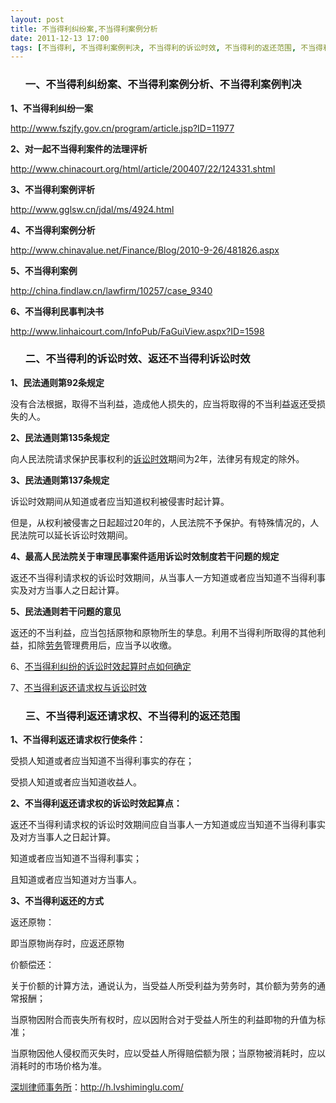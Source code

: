```yaml
---
layout: post
title: 不当得利纠纷案,不当得利案例分析
date: 2011-12-13 17:00
tags: [不当得利, 不当得利案例判决, 不当得利的诉讼时效, 不当得利的返还范围, 不当得利返还请求权, 深圳经济纠纷律师, 返还不当得利诉讼时效]
---
```

<ol>
<h3>一、不当得利纠纷案、不当得利案例分析、不当得利案例判决</h3>
</ol>
<strong>1、不当得利纠纷一案</strong>

<a href="http://www.fszjfy.gov.cn/program/article.jsp?ID=11977" target="_blank">http://www.fszjfy.gov.cn/program/article.jsp?ID=11977</a>

<strong>2、对一起不当得利案件的法理评析</strong>

<a href="http://www.chinacourt.org/html/article/200407/22/124331.shtml" target="_blank">http://www.chinacourt.org/html/article/200407/22/124331.shtml</a>

<strong>3、不当得利案例评析</strong>

<a href="http://www.gglsw.cn/jdal/ms/4924.html" target="_blank">http://www.gglsw.cn/jdal/ms/4924.html</a>

<strong>4、不当得利案例分析</strong>

<a href="http://www.chinavalue.net/Finance/Blog/2010-9-26/481826.aspx" target="_blank">http://www.chinavalue.net/Finance/Blog/2010-9-26/481826.aspx</a>

<strong>5、不当得利案例</strong>

<a href="http://china.findlaw.cn/lawfirm/10257/case_9340" target="_blank">http://china.findlaw.cn/lawfirm/10257/case_9340</a>

<strong>6、不当得利民事判决书</strong>

<a href="http://www.linhaicourt.com/InfoPub/FaGuiView.aspx?ID=1598" target="_blank">http://www.linhaicourt.com/InfoPub/FaGuiView.aspx?ID=1598</a>
<ol>
<h3>二、不当得利的诉讼时效、返还不当得利诉讼时效</h3>
</ol>
<strong>1、民法通则第92条规定</strong>

没有合法根据，取得不当利益，造成他人损失的，应当将取得的不当利益返还受损失的人。

<strong>2、民法通则第135条规定</strong>

向人民法院请求保护民事权利的<a href="http://h.lvshiminglu.com/law/tag/%E8%AF%89%E8%AE%BC%E6%97%B6%E6%95%88" target="_blank">诉讼时效</a>期间为2年，法律另有规定的除外。

<strong>3、民法通则第137条规定</strong>

诉讼时效期间从知道或者应当知道权利被侵害时起计算。

但是，从权利被侵害之日起超过20年的，人民法院不予保护。有特殊情况的，人民法院可以延长诉讼时效期间。

<strong>4、最高人民法院关于审理民事案件适用诉讼时效制度若干问题的规定</strong>

返还不当得利请求权的诉讼时效期间，从当事人一方知道或者应当知道不当得利事实及对方当事人之日起计算。

<strong>5、民法通则若干问题的意见</strong>

返还的不当利益，应当包括原物和原物所生的孳息。利用不当得利所取得的其他利益，扣除<a href="http://h.lvshiminglu.com/law/776.html" target="_blank">劳务</a>管理费用后，应当予以收缴。

6、<a href="http://www.legalinfo.gov.cn/pfkt/content/2011-11/03/content_3075301.htm?node=7905" target="_blank">不当得利纠纷的诉讼时效起算时点如何确定</a>

7、<a href="http://china.findlaw.cn/info/minshang/minfa/bddl/bddlsssx/79228.html" target="_blank">不当得利返还请求权与诉讼时效</a>
<ol>
<h3>三、不当得利返还请求权、不当得利的返还范围</h3>
</ol>
<strong>1、不当得利返还请求权行使条件：</strong>

受损人知道或者应当知道不当得利事实的存在；

受损人知道或者应当知道收益人。

<strong>2、不当得利返还请求权的诉讼时效起算点：</strong>

返还不当得利请求权的诉讼时效期间应自当事人一方知道或应当知道不当得利事实及对方当事人之日起计算。

知道或者应当知道不当得利事实；

且知道或者应当知道对方当事人。

<strong>3、不当得利返还的方式</strong>

返还原物：

即当原物尚存时，应返还原物

价额偿还：

关于价额的计算方法，通说认为，当受益人所受利益为劳务时，其价额为劳务的通常报酬；

当原物因附合而丧失所有权时，应以因附合对于受益人所生的利益即物的升值为标准；

当原物因他人侵权而灭失时，应以受益人所得赔偿额为限；当原物被消耗时，应以消耗时的市场价格为准。

<a href="http://h.lvshiminglu.com/">深圳律师事务所</a>：<a href="http://h.lvshiminglu.com/">http://h.lvshiminglu.com/</a>

